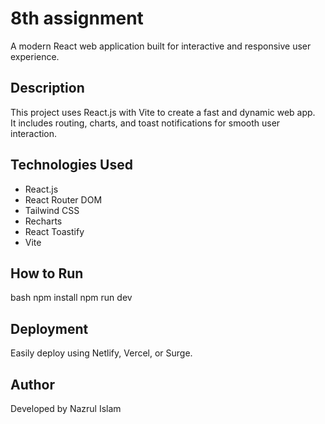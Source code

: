 #  8th assignment

A modern React web application built for interactive and responsive user experience.

##  Description
This project uses React.js with Vite to create a fast and dynamic web app.  
It includes routing, charts, and toast notifications for smooth user interaction.

## Technologies Used
- React.js  
- React Router DOM  
- Tailwind CSS  
- Recharts  
- React Toastify  
- Vite  

##  How to Run
bash
npm install
npm run dev

## Deployment

Easily deploy using Netlify, Vercel, or Surge.

## Author

Developed by Nazrul Islam
